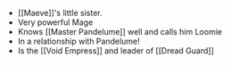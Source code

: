 * [[Maeve]]'s little sister.
* Very powerful Mage
* Knows [[Master Pandelume]] well and calls him Loomie
* In a relationship with Pandelume!
* Is the [[Void Empress]] and leader of [[Dread Guard]]
